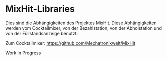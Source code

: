 # MixHit-Libraries

Dies sind die Abhängigkeiten des Projektes MixHit.
Diese Abhängigkeiten werden vom Cocktailmixer, von der Bezahlstation, von der Abholstation und von der Füllstandsanzeige benutzt.

Zum Cocktailmixer: https://github.com/Mechatronikwelt/MixHit

Work in Progress
